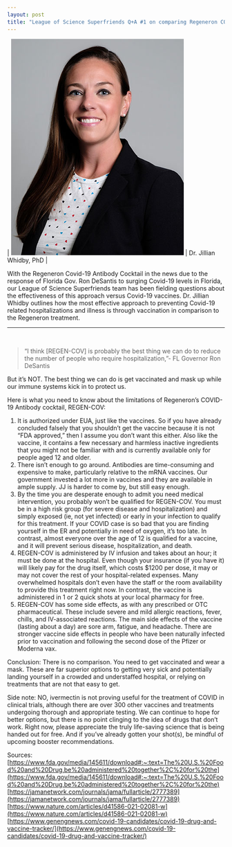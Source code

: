 ```yaml
---
layout: post
title: "League of Science Superfriends Q+A #1 on comparing Regeneron COVID-19 Antibody Cocktail vs Covid-19 Vaccines"
---
```


| ![Dr. Jillian Whidby](/assets/img/j-whidby.jpg#small) | Dr. Jillian Whidby, PhD |

With the Regeneron Covid-19 Antibody Cocktail in the news due to the response of Florida Gov. Ron DeSantis to surging Covid-19 levels in Florida, our League of Science Superfriends team has been fielding questions about the effectiveness of this approach versus Covid-19 vaccines. Dr. Jillian Whidby outlines how the most effective approach to preventing Covid-19 related hospitalizations and illness is through vaccination in comparison to the Regeneron treatment.

---

<br>

> “I think [REGEN-COV] is probably the best thing we can do to reduce the number of people who require hospitalization,”- FL Governor Ron DeSantis

But it’s NOT. The best thing we can do is get vaccinated and mask up while our immune systems kick in to protect us. 

Here is what you need to know about the limitations of Regeneron’s COVID-19 Antibody cocktail, REGEN-COV:

1. It is authorized under EUA, just like the vaccines. So if you have already concluded falsely that you shouldn’t get the vaccine because it is not “FDA approved,” then I assume you don’t want this either. Also like the vaccine, it contains a few necessary and harmless inactive ingredients that you might not be familiar with and is currently available only for people aged 12 and older.
2. There isn’t enough to go around. Antibodies are time-consuming and expensive to make, particularly relative to the mRNA vaccines. Our government invested a lot more in vaccines and they are available in ample supply. JJ is harder to come by, but still easy enough.
3. By the time you are desperate enough to admit you need medical intervention, you probably won’t be qualified for REGEN-COV. You must be in a high risk group (for severe disease and hospitalization) and simply exposed (ie, not yet infected) or early in your infection to qualify for this treatment. If your COVID case is so bad that you are finding yourself in the ER and potentially in need of oxygen, it’s too late. In contrast, almost everyone over the age of 12 is qualified for a vaccine, and it will prevent serious disease, hospitalization, and death.
4. REGEN-COV is administered by IV infusion and takes about an hour; it must be done at the hospital. Even though your insurance (if you have it) will likely pay for the drug itself, which costs $1200 per dose, it may or may not cover the rest of your hospital-related expenses. Many overwhelmed hospitals don’t even have the staff or the room availability to provide this treatment right now. In contrast, the vaccine is administered in 1 or 2 quick shots at your local pharmacy for free.
5. REGEN-COV has some side effects, as with any prescribed or OTC pharmaceutical. These include severe and mild allergic reactions, fever, chills, and IV-associated reactions. The main side effects of the vaccine (lasting about a day) are sore arm, fatigue, and headache. There are stronger vaccine side effects in people who have been naturally infected prior to vaccination and following the second dose of the Pfizer or Moderna vax.

Conclusion: There is no comparison. You need to get vaccinated and wear a mask. These are far superior options to getting very sick and potentially landing yourself in a crowded and understaffed hospital, or relying on treatments that are not that easy to get.

Side note: NO, ivermectin is not proving useful for the treatment of COVID in clinical trials, although there are over 300 other vaccines and treatments undergoing thorough and appropriate testing. We can continue to hope for better options, but there is no point clinging to the idea of drugs that don’t work. Right now, please appreciate the truly life-saving science that is being handed out for free. And if you’ve already gotten your shot(s), be mindful of upcoming booster recommendations.


Sources:
<br />
[https://www.fda.gov/media/145611/download#:~:text=The%20U.S.%20Food%20and%20Drug,be%20administered%20together%2C%20for%20the](https://www.fda.gov/media/145611/download#:~:text=The%20U.S.%20Food%20and%20Drug,be%20administered%20together%2C%20for%20the)
<br />
[https://jamanetwork.com/journals/jama/fullarticle/2777389](https://jamanetwork.com/journals/jama/fullarticle/2777389)
<br />
[https://www.nature.com/articles/d41586-021-02081-w](https://www.nature.com/articles/d41586-021-02081-w)
<br />
[https://www.genengnews.com/covid-19-candidates/covid-19-drug-and-vaccine-tracker/](https://www.genengnews.com/covid-19-candidates/covid-19-drug-and-vaccine-tracker/)
